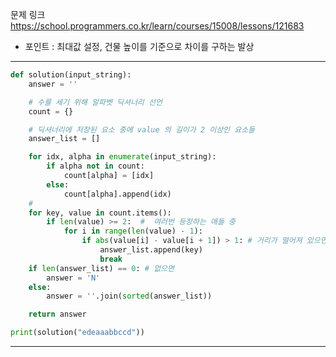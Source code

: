 문제 링크
https://school.programmers.co.kr/learn/courses/15008/lessons/121683

- 포인트 : 최대값 설정, 건물 높이를 기준으로 차이를 구하는 발상 
****
```python
def solution(input_string):
    answer = ''

    # 수를 세기 위해 알파벳 딕셔너리 선언
    count = {}

    # 딕셔너리에 저장된 요소 중에 value 의 길이가 2 이상인 요소들
    answer_list = []

    for idx, alpha in enumerate(input_string):
        if alpha not in count:
            count[alpha] = [idx]
        else:
            count[alpha].append(idx)
    #
    for key, value in count.items():
        if len(value) >= 2:  #  여러번 등장하는 애들 중
            for i in range(len(value) - 1):
                if abs(value[i] - value[i + 1]) > 1: # 거리가 떨어져 있으면 외톨이
                    answer_list.append(key)
                    break
    if len(answer_list) == 0: # 없으면
        answer = 'N'
    else:
        answer = ''.join(sorted(answer_list))

    return answer

print(solution("edeaaabbccd"))
````
****
